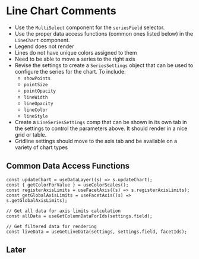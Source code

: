 # Line Chart Comments

- Use the `MultiSelect` component for the `seriesField` selector.
- Use the proper data access functions (common ones listed below) in the `LineChart` component.
- Legend does not render
- Lines do not have unique colors assigned to them
- Need to be able to move a series to the right axis
- Revise the settings to create a `SeriesSettings` object that can be used to configure the series for the chart. To include:
  - `showPoints`
  - `pointSize`
  - `pointOpacity`
  - `lineWidth`
  - `lineOpacity`
  - `lineColor`
  - `lineStyle`
- Create a `LineSeriesSettings` comp that can be shown in its own tab in the settings to control the parameters above. It should render in a nice grid or table.
- Gridline settings should move to the axis tab and be available on a variety of chart types

## Common Data Access Functions

```tsx
const updateChart = useDataLayer((s) => s.updateChart);
const { getColorForValue } = useColorScales();
const registerAxisLimits = useFacetAxis((s) => s.registerAxisLimits);
const getGlobalAxisLimits = useFacetAxis((s) => s.getGlobalAxisLimits);

// Get all data for axis limits calculation
const allData = useGetColumnDataForIds(settings.field);

// Get filtered data for rendering
const liveData = useGetLiveData(settings, settings.field, facetIds);
```

## Later
